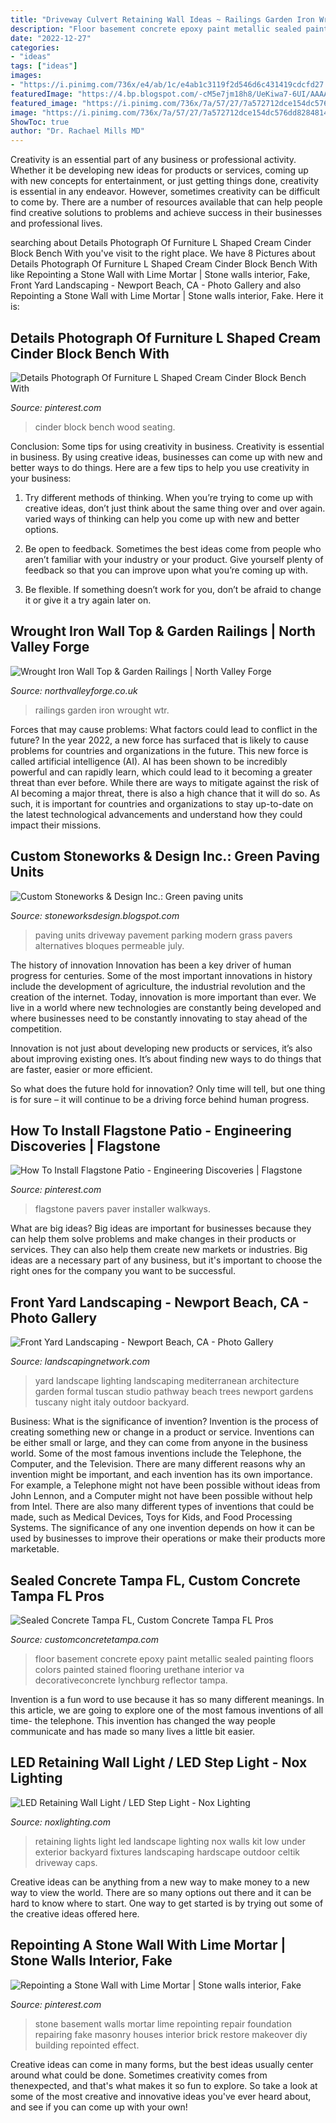 ```yaml
---
title: "Driveway Culvert Retaining Wall Ideas ~ Railings Garden Iron Wrought Wtr"
description: "Floor basement concrete epoxy paint metallic sealed painting floors colors painted stained flooring urethane interior va decorativeconcrete lynchburg reflector tampa"
date: "2022-12-27"
categories:
- "ideas"
tags: ["ideas"]
images:
- "https://i.pinimg.com/736x/e4/ab/1c/e4ab1c3119f2d546d6c431419cdcfd27.jpg"
featuredImage: "https://4.bp.blogspot.com/-cM5e7jm18h8/UeKiwa7-6UI/AAAAAAAAAjU/m4L1VcoEc0Y/w1200-h630-p-k-no-nu/GREEN+PAVEMENT.jpg"
featured_image: "https://i.pinimg.com/736x/7a/57/27/7a572712dce154dc576dd8284814652c--cinder-block-bench-cinder-blocks.jpg"
image: "https://i.pinimg.com/736x/7a/57/27/7a572712dce154dc576dd8284814652c--cinder-block-bench-cinder-blocks.jpg"
ShowToc: true
author: "Dr. Rachael Mills MD"
---
```



Creativity is an essential part of any business or professional activity. Whether it be developing new ideas for products or services, coming up with new concepts for entertainment, or just getting things done, creativity is essential in any endeavor. However, sometimes creativity can be difficult to come by. There are a number of resources available that can help people find creative solutions to problems and achieve success in their businesses and professional lives.

	

		
searching about Details Photograph Of Furniture L Shaped Cream Cinder Block Bench With you've visit to the right place. We have 8 Pictures about Details Photograph Of Furniture L Shaped Cream Cinder Block Bench With like Repointing a Stone Wall with Lime Mortar | Stone walls interior, Fake, Front Yard Landscaping - Newport Beach, CA - Photo Gallery and also Repointing a Stone Wall with Lime Mortar | Stone walls interior, Fake. Here it is:
		
    
## Details Photograph Of Furniture L Shaped Cream Cinder Block Bench With

<img loading=lazy src="https://i.pinimg.com/736x/7a/57/27/7a572712dce154dc576dd8284814652c--cinder-block-bench-cinder-blocks.jpg" onerror="this.onerror=null;this.src='https://tse2.mm.bing.net/th?id=OIP.3_wewX_3Epj-xvPhTRHqegHaLE&amp;pid=15.1';" alt="Details Photograph Of Furniture L Shaped Cream Cinder Block Bench With">

_Source: pinterest.com_

>cinder block bench wood seating. 

	

Conclusion: Some tips for using creativity in business.
Creativity is essential in business. By using creative ideas, businesses can come up with new and better ways to do things. Here are a few tips to help you use creativity in your business:
1. Try different methods of thinking. When you’re trying to come up with creative ideas, don’t just think about the same thing over and over again. varied ways of thinking can help you come up with new and better options.

2. Be open to feedback. Sometimes the best ideas come from people who aren’t familiar with your industry or your product. Give yourself plenty of feedback so that you can improve upon what you’re coming up with.

3. Be flexible. If something doesn’t work for you, don’t be afraid to change it or give it a try again later on.

    
## Wrought Iron Wall Top &amp; Garden Railings | North Valley Forge

<img loading=lazy src="http://www.northvalleyforge.co.uk/wp-content/uploads/2016/04/small-solid-railings.jpg" onerror="this.onerror=null;this.src='https://tse2.mm.bing.net/th?id=OIP.oC1va1udMiGJP18_iqlLnwHaE8&amp;pid=15.1';" alt="Wrought Iron Wall Top &amp; Garden Railings | North Valley Forge">

_Source: northvalleyforge.co.uk_

>railings garden iron wrought wtr. 

	

Forces that may cause problems: What factors could lead to conflict in the future?
In the year 2022, a new force has surfaced that is likely to cause problems for countries and organizations in the future. This new force is called artificial intelligence (AI). AI has been shown to be incredibly powerful and can rapidly learn, which could lead to it becoming a greater threat than ever before. While there are ways to mitigate against the risk of AI becoming a major threat, there is also a high chance that it will do so. As such, it is important for countries and organizations to stay up-to-date on the latest technological advancements and understand how they could impact their missions.

    
## Custom Stoneworks &amp; Design Inc.: Green Paving Units

<img loading=lazy src="https://4.bp.blogspot.com/-cM5e7jm18h8/UeKiwa7-6UI/AAAAAAAAAjU/m4L1VcoEc0Y/w1200-h630-p-k-no-nu/GREEN+PAVEMENT.jpg" onerror="this.onerror=null;this.src='https://tse1.mm.bing.net/th?id=OIP.a04h7li5aR2wf75TunN_1QHaD4&amp;pid=15.1';" alt="Custom Stoneworks &amp; Design Inc.: Green paving units">

_Source: stoneworksdesign.blogspot.com_

>paving units driveway pavement parking modern grass pavers alternatives bloques permeable july. 

	

The history of innovation
Innovation has been a key driver of human progress for centuries. Some of the most important innovations in history include the development of agriculture, the industrial revolution and the creation of the internet.
Today, innovation is more important than ever. We live in a world where new technologies are constantly being developed and where businesses need to be constantly innovating to stay ahead of the competition.

Innovation is not just about developing new products or services, it’s also about improving existing ones. It’s about finding new ways to do things that are faster, easier or more efficient.

So what does the future hold for innovation? Only time will tell, but one thing is for sure – it will continue to be a driving force behind human progress.

    
## How To Install Flagstone Patio - Engineering Discoveries | Flagstone

<img loading=lazy src="https://i.pinimg.com/736x/e4/ab/1c/e4ab1c3119f2d546d6c431419cdcfd27.jpg" onerror="this.onerror=null;this.src='https://tse2.mm.bing.net/th?id=OIP.M7s3XuIgzycRODHdaI0ZggHaHa&amp;pid=15.1';" alt="How To Install Flagstone Patio - Engineering Discoveries | Flagstone">

_Source: pinterest.com_

>flagstone pavers paver installer walkways. 

	

What are big ideas?
Big ideas are important for businesses because they can help them solve problems and make changes in their products or services. They can also help them create new markets or industries. Big ideas are a necessary part of any business, but it's important to choose the right ones for the company you want to be successful.

    
## Front Yard Landscaping - Newport Beach, CA - Photo Gallery

<img loading=lazy src="https://images.landscapingnetwork.com/pictures/images/800x642Max/front-yard-landscaping_15/front-yard-lighting-landscape-lighting-studio-h-landscape-architecture_559.jpg" onerror="this.onerror=null;this.src='https://tse2.mm.bing.net/th?id=OIP.mGHpOKI-rRiKg3WiA8k1rgHaFL&amp;pid=15.1';" alt="Front Yard Landscaping - Newport Beach, CA - Photo Gallery">

_Source: landscapingnetwork.com_

>yard landscape lighting landscaping mediterranean architecture garden formal tuscan studio pathway beach trees newport gardens tuscany night italy outdoor backyard. 

	

Business: What is the significance of invention?
Invention is the process of creating something new or change in a product or service. Inventions can be either small or large, and they can come from anyone in the business world. Some of the most famous inventions include the Telephone, the Computer, and the Television. There are many different reasons why an invention might be important, and each invention has its own importance. For example, a Telephone might not have been possible without ideas from John Lennon, and a Computer might not have been possible without help from Intel. 
There are also many different types of inventions that could be made, such as Medical Devices, Toys for Kids, and Food Processing Systems. The significance of any one invention depends on how it can be used by businesses to improve their operations or make their products more marketable.

    
## Sealed Concrete Tampa FL, Custom Concrete Tampa FL Pros

<img loading=lazy src="http://www.customconcretetampa.com/wp-content/uploads/2018/07/Tampa-Concrete-Flooring-Countertops-Polished-concrete-Stained-concrete-Epoxy-Floor-Sealed-concrete-Stamped-concrete-Concrete-overlay12.jpg" onerror="this.onerror=null;this.src='https://tse4.mm.bing.net/th?id=OIP.QtlsZcGL3Q3gVh-szUCwZQHaFj&amp;pid=15.1';" alt="Sealed Concrete Tampa FL, Custom Concrete Tampa FL Pros">

_Source: customconcretetampa.com_

>floor basement concrete epoxy paint metallic sealed painting floors colors painted stained flooring urethane interior va decorativeconcrete lynchburg reflector tampa. 

	

Invention is a fun word to use because it has so many different meanings. In this article, we are going to explore one of the most famous inventions of all time- the telephone. This invention has changed the way people communicate and has made so many lives a little bit easier.

    
## LED Retaining Wall Light / LED Step Light - Nox Lighting

<img loading=lazy src="https://cdn.shopify.com/s/files/1/0269/3095/products/nox_wall_light_in_use_grande.jpg?v=1396544987" onerror="this.onerror=null;this.src='https://tse4.mm.bing.net/th?id=OIP.6X34pY_0ywOewoLDTU0waQAAAA&amp;pid=15.1';" alt="LED Retaining Wall Light / LED Step Light - Nox Lighting">

_Source: noxlighting.com_

>retaining lights light led landscape lighting nox walls kit low under exterior backyard fixtures landscaping hardscape outdoor celtik driveway caps. 

	

Creative ideas can be anything from a new way to make money to a new way to view the world. There are so many options out there and it can be hard to know where to start. One way to get started is by trying out some of the creative ideas offered here.

    
## Repointing A Stone Wall With Lime Mortar | Stone Walls Interior, Fake

<img loading=lazy src="https://i.pinimg.com/originals/a9/cc/a5/a9cca5d4d7ae027d5c6035999e07ec98.jpg" onerror="this.onerror=null;this.src='https://tse4.mm.bing.net/th?id=OIP.lPuW-OhFq9vgMD7j_Os_NAAAAA&amp;pid=15.1';" alt="Repointing a Stone Wall with Lime Mortar | Stone walls interior, Fake">

_Source: pinterest.com_

>stone basement walls mortar lime repointing repair foundation repairing fake masonry houses interior brick restore makeover diy building repointed effect. 

	

Creative ideas can come in many forms, but the best ideas usually center around what could be done. Sometimes creativity comes from thenexpected, and that's what makes it so fun to explore. So take a look at some of the most creative and innovative ideas you've ever heard about, and see if you can come up with your own!

